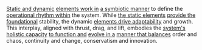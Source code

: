 
[Static and dynamic](2/3/1/2/2/_Static-Dynamic) [elements work in](3/2/2/1/1/1/.Elements) [a symbiotic manner](1/3/1/3/1/3/2/.Symbiosis) to define the [operational rhythm within](3/2/1/3/1/2/1/.Rhythmic%20Pattern) the system. While [the static elements](1/2/3/3/3/_Static-Dynamic) [provide the foundational](2/1/1/3/2/1/1/.Foundations) stability, the dynamic [elements drive adaptability](1/2/3/3/3/_Static-Dynamic) and growth. This interplay, aligned with thrust, drag, and lift, embodies the [system's holistic capacity](1/2/3/3/2/_Inside-Outside) [to function and](3/1/1/2/2/2/2/1/2/.Functional) [evolve in a](1/1/3/2/1/3/2/.Evolution) [manner that balances](2/2/2/1/3/3/1/2/.Aesthetics%20of%20Balance) order and chaos, continuity and change, conservatism and innovation.

